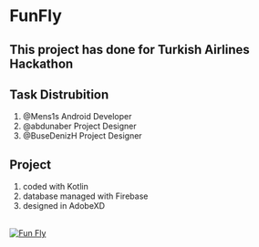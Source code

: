 <h1> FunFly </h1>

<h2> This project has done for Turkish Airlines Hackathon</h2>

<h2>Task Distrubition</h2>
<ol>
<li>@Mens1s Android Developer</li>
<li>@abdunaber Project Designer </li>
<li>@BuseDenizH Project Designer</li>
</ol>
 
<h2>Project</h2>
<ol>
<li>coded with Kotlin</li>
<li>database managed with Firebase</li>
<li>designed in AdobeXD</li>
</ol>
<br>
<div aling="center">
  <a href="https://www.youtube.com/watch?v=P8hIGuN93zQ"><img src="https://img.youtube.com/vi/P8hIGuN93zQ/0.jpg" alt="Fun Fly"></a>
</div>

